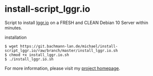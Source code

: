 # install-script_lggr.io
Script to install [lggr.io](https://lggr.io/) on a FRESH and CLEAN Debian 10 Server within minutes.

installation
```
$ wget https://git.bachmann-lan.de/michael/install-script_lggr.io/raw/branch/master/install_lggr.io.sh
$ chmod +x install_lggr.io.sh
$ ./install_lggr.io.sh
```

For more information, please visit my [project homepage](https://www.bachmann-lan.de/zentraler-logserver-mit-syslog-ng-mariadb-und-lggr-io-webinterface/).